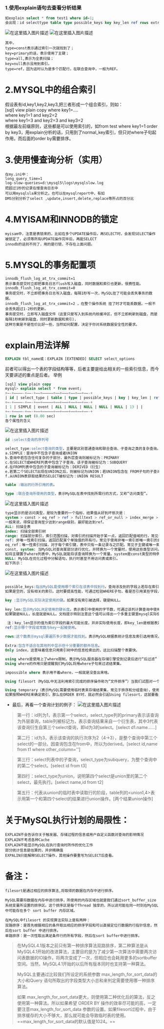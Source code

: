 ### 1.使用explain语句去查看分析结果 

```sql
如explain select * from test1 where id=1;
会出现：id selecttype table type possible_keys key key_len ref rows extra各列。
```

![在这里插入图片描述](https://github.com/wuxiaobo000111/pictures/blob/master/2019-03-16/62.png?raw=true)
![在这里插入图片描述](https://github.com/wuxiaobo000111/pictures/blob/master/2019-03-16/63.png?raw=true)

	其中， 
	type=const表示通过索引一次就找到了； 
	key=primary的话，表示使用了主键； 
	type=all,表示为全表扫描； 
	key=null表示没用到索引。
	type=ref，因为这时认为是多个匹配行，在联合查询中，一般为REF。

# 2.MYSQL中的组合索引 
假设表有id,key1,key2,key3,把三者形成一个组合索引，则如： 
​	
	[sql] view plain copy
	where key1=....   
	where key1=1 and key2=2   
	where key1=3 and key2=3 and key3=2   
	根据最左前缀原则，这些都是可以使用索引的，如from test where key1=1 order by key3，用explain分析的话，只用到了normal_key索引，但只对where子句起作用，而后面的order by需要排序。

# 3.使用慢查询分析（实用）
	在my.ini中： 
	long_query_time=1 
	log-slow-queries=d:\mysql5\logs\mysqlslow.log 
	把超过1秒的记录在慢查询日志中 
	可以用mysqlsla来分析之。也可以在mysqlreport中，有如 
	DMS分别分析了select ,update,insert,delete,replace等所占的百分比

# 4.MYISAM和INNODB的锁定 
	myisam中，注意是表锁来的，比如在多个UPDATE操作后，再SELECT时，会发现SELECT操作被锁定了，必须等所有UPDATE操作完毕后，再能SELECT
	innodb的话则不同了，用的是行锁，不存在上面问题。 

# 5.MYSQL的事务配置项 
	innodb_flush_log_at_trx_commit=1 
	表示事务提交时立即把事务日志flush写入磁盘，同时数据和索引也更新，很费性能。
	innodb_flush_log_at_trx_commit=0 
	事务提交时，不立即把事务日志写入磁盘，每隔1秒写一次，MySQL挂了可能会丢失事务的数据。
	innodb_flush_log_at_trx_commit=2 ，在整个操作系统 挂了时才可能丢数据，一般不会丢失超过1-2秒的更新。
	事务提交时，立即写入磁盘文件（这里只是写入到系统内核缓冲区，但不立即刷新到磁盘，而是每隔1秒刷新到磁盘，同时更新数据和索引），
	这种方案是不是性价比好一些，当然如何配置，决定于你对系统数据安全性的要求。

# explain用法详解

```sql
EXPLAIN tbl_name或：EXPLAIN [EXTENDED] SELECT select_options 
```
前者可以得出一个表的字段结构等等，后者主要是给出相关的一些索引信息，而今天要讲述的重点是后者。 
举例

```sql
[sql] view plain copy
mysql> explain select * from event;   
+—-+————-+——-+——+—————+——+———+——+——+——-+   
| id | select_type | table | type | possible_keys | key | key_len | ref | rows | Extra |   
+—-+————-+——-+——+—————+——+———+——+——+——-+   
| 1 | SIMPLE | event | ALL | NULL | NULL | NULL | NULL | 13 | |   
+—-+————-+——-+——+—————+——+———+——+——+——-+   
1 row in set (0.00 sec)   
各个属性的含义
```
![在这里插入图片描述](https://github.com/wuxiaobo000111/pictures/blob/master/2019-03-16/64.png?raw=true)

```sql
id :select查询的序列号

select_type:select查询的类型，主要是区别普通查询和联合查询、子查询之类的复杂查询。
a.SIMPLE：查询中不包含子查询或者UNION
b.查询中若包含任何复杂的子部分，最外层查询则被标记为：PRIMARY
c.在SELECT或WHERE列表中包含了子查询，该子查询被标记为：SUBQUERY
d.在FROM列表中包含的子查询被标记为：DERIVED（衍生）
e.若第二个SELECT出现在UNION之后，则被标记为UNION；若UNION包含在 FROM子句的子查询中，外层SELECT将被标记为：DERIVED
f.从UNION表获取结果的SELECT被标记为：UNION RESULT

table :输出的行所引用的表。

type :联合查询所使用的类型，表示MySQL在表中找到所需行的方式，又称“访问类型”。
```
![在这里插入图片描述](https://github.com/wuxiaobo000111/pictures/blob/master/2019-03-16/65.png?raw=true)

```sql
type显示的是访问类型，是较为重要的一个指标，结果值从好到坏依次是： 
system > const > eq_ref > ref > fulltext > ref_or_null > index_merge > unique_subquery > index_subquery > range > index > ALL ，
一般来说，得保证查询至少达到range级别，最好能达到ref。
ALL: 扫描全表
index: 扫描全部索引树
range: 扫描部分索引，索引范围扫描，对索引的扫描开始于某一点，返回匹配值域的行，常见于between、<、>等的查询
ref: 非唯一性索引扫描，返回匹配某个单独值的所有行。常见于使用非唯一索引即唯一索引的非唯一前缀进行的查找
eq_ref：唯一性索引扫描，对于每个索引键，表中只有一条记录与之匹配。常见于主键或唯一索引扫描
const, system: 当MySQL对查询某部分进行优化，并转换为一个常量时，使用这些类型访问。
如将主键置于where列表中，MySQL就能将该查询转换为一个常量。system是const类型的特例，当查询的表只有一行的情况下， 使用system。
NULL: MySQL在优化过程中分解语句，执行时甚至不用访问表或索引。
如下所示：
```
![在这里插入图片描述](https://github.com/wuxiaobo000111/pictures/blob/master/2019-03-16/66.png?raw=true)

```sql

possible_keys:指出MySQL能使用哪个索引在该表中找到行。查询涉及到的字段上若存在索引，则该索引将被列出，但不一定被查询使用。
如果是空的，没有相关的索引。这时要提高性能，可通过检验WHERE子句，看是否引用某些字段，或者检查字段不是适合索引。 
 
key :显示MySQL实际决定使用的键。如果没有索引被选择，键是NULL。
 
key_len:显示MySQL决定使用的键长度。表示索引中使用的字节数，可通过该列计算查询中使用的索引的长度。
如果键是NULL，长度就是NULL。文档提示特别注意这个值可以得出一个多重主键里mysql实际使用了哪一部分。

 注：key_len显示的值为索引字段的最大可能长度，并非实际使用长度，即key_len是根据表定义计算而得，不是通过表内检索出的。
ref:显示哪个字段或常数与key一起被使用。
 
rows:这个数表示mysql要遍历多少数据才能找到，表示MySQL根据表统计信息及索引选用情况，估算的找到所需的记录所需要读取的行数，在innodb上可能是不准确的。
 
Extra:包含不适合在其他列中显示但十分重要的额外信息。
Only index，这意味着信息只用索引树中的信息检索出的，这比扫描整个表要快。 

using where是使用上了where限制，表示MySQL服务器在存储引擎受到记录后进行“后过滤”（Post-filter），如果查询未能使用索引，
Using where的作用只是提醒我们MySQL将用where子句来过滤结果集。

impossible where 表示用不着where，一般就是没查出来啥。 

Using filesort（MySQL中无法利用索引完成的排序操作称为“文件排序”）当我们试图对一个没有索引的字段进行排序时，就是filesoft。它跟文件没有任何关系，实际上是内部的一个快速排序。 

Using temporary（表示MySQL需要使用临时表来存储结果集，常见于排序和分组查询），使用filesort和temporary的话会很吃力，WHERE和ORDER BY的索引经常无法兼顾，
如果按照WHERE来确定索引，那么在ORDER BY时，就必然会引起Using filesort，这就要看是先过滤再排序划算，还是先排序再过滤划算。
```
- 最后，再看一个查询计划的例子：
![在这里插入图片描述](https://github.com/wuxiaobo000111/pictures/blob/master/2019-03-16/67.png?raw=true)



>第一行：id列为1，表示第一个select，select_type列的primary表示该查询为外层查询，table列被标记为<derived3>，表示查询结果来自一个衍生表，其中3代表该查询衍生自第三个select查询，即id为3的select。[select d1.name......]

>第二行：id为3，表示该查询的执行次序为2（4→3），是整个查询中第三个select的一部分。因查询包含在from中，所以为derived。[select id,name from t1 where other_column='']

>第三行：select列表中的子查询，select_type为subquery，为整个查询中的第二个select。[select id from t3]
>
>第四行：select_type为union，说明第四个select是union里的第二个select，最先执行。[select name,id from t2]

>第五行：代表从union的临时表中读取行的阶段，table列的<union1,4>表示用第一个和第四个select的结果进行union操作。[两个结果union操作]

# 关于MySQL执行计划的局限性：
	EXPLAIN不会告诉你关于触发器、存储过程的信息或用户自定义函数对查询的影响情况
	EXPLAIN不考虑各种Cache
	EXPLAIN不能显示MySQL在执行查询时所作的优化工作
	部分统计信息是估算的，并非精确值
	EXPALIN只能解释SELECT操作，其他操作要重写为SELECT后查看。

# 备注：
	filesort是通过相应的排序算法,将取得的数据在内存中进行排序。

	MySQL需要将数据在内存中进行排序，所使用的内存区域也就是我们通过sort_buffer_size 系统变量所设置的排序区。这个排序区是每个Thread 独享的，所以说可能在同一时刻在MySQL 中可能存在多个 sort buffer 内存区域。

	在MySQL中filesort 的实现算法实际上是有两种：
	双路排序：是首先根据相应的条件取出相应的排序字段和可以直接定位行数据的行指针信息，然后在sort buffer 中进行排序。
	单路排序：是一次性取出满足条件行的所有字段，然后在sort buffer中进行排序。

>在MySQL4.1版本之前只有第一种排序算法双路排序，第二种算法是从MySQL4.1开始的改进算法，主要目的是为了减少第一次算法中需要两次访问表数据的IO操作，将两次变成了一次，但相应也会耗用更多的sortbuffer 空间。当然，MySQL4.1开始的以后所有版本同时也支持第一种算法。
>
>MySQL主要通过比较我们所设定的系统参数 max_length_for_sort_data的大小和Query 语句所取出的字段类型大小总和来判定需要使用哪一种排序算法。
>
>如果 max_length_for_sort_data更大，则使用第二种优化后的算法，反之使用第一种算法。所以如果希望 ORDER BY 操作的效率尽可能的高，一定要注意max_length_for_sort_data 参数的设置。如果filesort过程中，由于排序缓存的大小不够大，那么就可能会导致临时表的使用。
>==max_length_for_sort_data的默认值是1024。==